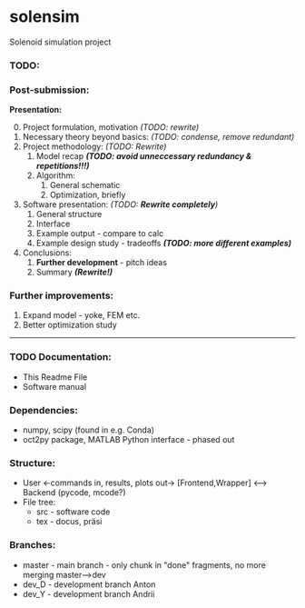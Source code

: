 # solensim
Solenoid simulation project

### TODO:

### Post-submission:

**Presentation:**

0. Project formulation, motivation _(TODO: rewrite)_
1. Necessary theory beyond basics: _(TODO: condense, remove redundant)_
2. Project methodology: _(TODO: Rewrite)_
    1. Model recap **_(TODO: avoid unneccessary redundancy & repetitions!!!)_**
    2. Algorithm:
        1. General schematic
        2. Optimization, briefly
3. Software presentation: _(TODO: **Rewrite completely**)_
    1. General structure
    2. Interface
    3. Example output - compare to calc
    4. Example design study - tradeoffs **_(TODO: more different examples)_**
4. Conclusions:
    1. **Further development** - pitch ideas
    2. Summary **_(Rewrite!)_**

### Further improvements:
1. Expand model - yoke, FEM etc.
2. Better optimization study

-------

### TODO Documentation:
- This Readme File
- Software manual

### Dependencies:
 - numpy, scipy (found in e.g. Conda)
 - oct2py package, MATLAB Python interface - phased out

### Structure:
 - User <-commands in, results, plots out-> [Frontend,Wrapper] <--> Backend (pycode, mcode?)
 - File tree:
    - src - software code
    - tex - docus, präsi

### Branches:
 - master - main branch - only chunk in "done" fragments, no more merging master-->dev
 - dev_D - development branch Anton
 - dev_Y - development branch Andrii
